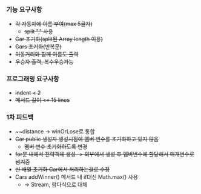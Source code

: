 ### 기능 요구사항
- ~~각 자동차에 이름 부여(max 5글자)~~
  - ~~split "," 사용~~
- ~~Car 초기화(split된 Array length 이용)~~
- ~~Cars 초기화(반복문)~~
- ~~이동거리와 함께 이름도 출력~~
- ~~우승자 출력, 복수우승가능~~

### 프로그래밍 요구사항
- ~~indent < 2~~
- ~~메서드 길이 <= 15 lines~~

### 1차 피드백
- ~~distance -> winOrLose로 통합
- ~~Car public 생성자 생성시점에 멤버 변수를 초기화하고 있지 않음~~
  - ~~멤버 변수 초기화하도록 변경~~
- ~~for문 내에서 전략객체 생성 -> 외부에서 생성 후 멤버변수에 할당해서 매개변수로 넘겨줌~~
- ~~빈 배열 초기화 Car에서 처리하는걸로 수정~~
- Cars addWinner() 메서드 내 if대신 Math.max() 사용
  - -> Stream, 람다식으로 대체
